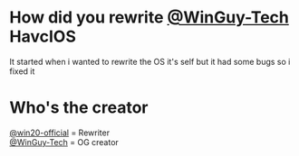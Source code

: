 # How did you rewrite <a href="https://github.com/WinGuy-Tech">@WinGuy-Tech</a> HavcIOS
It started when i wanted to rewrite the OS it's self
but it had some bugs so i fixed it

# Who's the creator
<a href="https://github.com/win20-official">@win20-official</a> = Rewriter
<br>
<a href="https://github.com/WinGuy-Tech">@WinGuy-Tech</a> = OG creator
